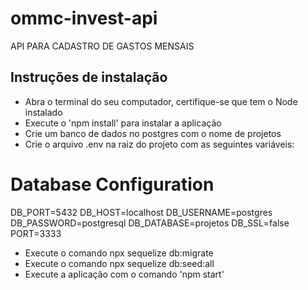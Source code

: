 # ommc-invest-api

API PARA CADASTRO DE GASTOS MENSAIS

## Instruções de instalação

- Abra o terminal do seu computador, certifique-se que tem o Node instalado
- Execute o 'npm install' para instalar a aplicação
- Crie um banco de dados no postgres com o nome de projetos
- Crie o arquivo .env na raiz do projeto com as seguintes variáveis:

# Database Configuration
DB_PORT=5432
DB_HOST=localhost
DB_USERNAME=postgres
DB_PASSWORD=postgresql
DB_DATABASE=projetos
DB_SSL=false
PORT=3333


- Execute o comando npx sequelize db:migrate
- Execute o comando npx sequelize db:seed:all
- Execute a aplicação com o comando 'npm start'
